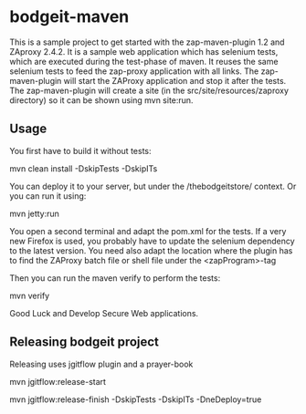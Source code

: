 # bodgeit-maven

This is a sample project to get started with the zap-maven-plugin 1.2 and ZAproxy 2.4.2. It is a sample web application which has selenium tests, which are executed during the test-phase of maven. It reuses the same selenium tests to feed the zap-proxy application with all links. The zap-maven-plugin will start the ZAProxy application and stop it after the tests. The zap-maven-plugin will create a site (in the src/site/resources/zaproxy directory) so it can be shown using mvn site:run.

## Usage
You first have to build it without tests:

  mvn clean install -DskipTests -DskipITs

You can deploy it to your server, but under the /thebodgeitstore/ context. Or you can run it using:

  mvn jetty:run
  
You open a second terminal and adapt the pom.xml for the tests. If a very new Firefox is used, you probably have to update the selenium dependency to the latest version.
You need also adapt the location where the plugin has to find the ZAProxy batch file or shell file under the &lt;zapProgram&gt;-tag

Then you can run the maven verify to perform the tests:

  mvn verify

Good Luck and Develop Secure Web applications.

## Releasing bodgeit project
Releasing uses jgitflow plugin and a prayer-book

mvn jgitflow:release-start

mvn jgitflow:release-finish -DskipTests -DskipITs -DneDeploy=true
